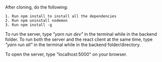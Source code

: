 After cloning, do the following:

    1. Run npm install to install all the dependencies
    2. Run npm uninstall nodemon
    3. Run npm install -g

To run the server, type _"yarn run dev"_ in the terminal while in the backend folder. To run both the server and the react client at the same time, type _"yarn run all"_ in the terminal while in the backend folder/directory.

To open the server, type "localhost:5000" on your browser.
